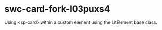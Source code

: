 # swc-card-fork-l03puxs4
Using &lt;sp-card> within a custom element using the LitElement base class.

